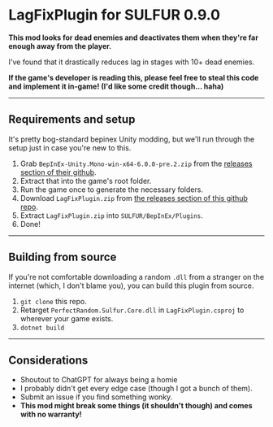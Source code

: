 # LagFixPlugin for SULFUR 0.9.0

**This mod looks for dead enemies and deactivates them when they're far enough away from the player.**

I've found that it drastically reduces lag in stages with 10+ dead enemies.

**If the game's developer is reading this, please feel free to steal this code and implement it in-game! (I'd like some credit though... haha)**

---

## Requirements and setup

It's pretty bog-standard bepinex Unity modding, but we'll run through the setup just in case you're new to this.

1. Grab `BepInEx-Unity.Mono-win-x64-6.0.0-pre.2.zip` from the [releases section of their github](https://github.com/BepInEx/BepInEx/releases/tag/v6.0.0-pre.2).
2. Extract that into the game's root folder.
3. Run the game once to generate the necessary folders.
4. Download `LagFixPlugin.zip` from [the releases section of this github repo](https://github.com/remghoost/LagFixPlugin/releases/).
5. Extract `LagFixPlugin.zip` into `SULFUR/BepInEx/Plugins`.
6. Done!

---
## Building from source

If you're not comfortable downloading a random `.dll` from a stranger on the internet (which, I don't blame you), you can build this plugin from source.

1. `git clone` this repo.
2. Retarget `PerfectRandom.Sulfur.Core.dll` in `LagFixPlugin.csproj` to wherever your game exists.
3. `dotnet build`

---
## Considerations
- Shoutout to ChatGPT for always being a homie
- I probably didn't get every edge case (though I got a bunch of them). 
- Submit an issue if you find something wonky.
- **This mod might break some things (it shouldn't though) and comes with no warranty!**